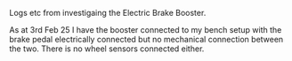 Logs etc from investigaing the Electric Brake Booster.

As at 3rd Feb 25 I have the booster connected to my bench setup with the brake pedal electrically connected but no mechanical connection between the two.
There is no wheel sensors connected either.
